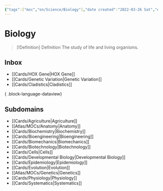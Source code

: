 ```yaml
---
{"tags":["moc","on/Science/Biology"],"date created":"2022-03-26 Sat","edited":"2023-04-06 Thu","banner":"https://images.unsplash.com/photo-1526930382372-67bf22c0fce2?ixlib=rb-4.0.3&ixid=MnwxMjA3fDB8MHxwaG90by1wYWdlfHx8fGVufDB8fHx8&auto=format&fit=crop&w=687&q=80","banner_y":0.512,"dg-publish":true,"up":["[[🏠 Home]]"],"permalink":"/atlas/mo-cs/biology/","dgPassFrontmatter":true}
---
```


# Biology

> [!Definition] Definition
> The study of life and living organisms.

## Inbox
- [[Cards/HOX Gene\|HOX Gene]]
- [[Cards/Genetic Variation\|Genetic Variation]]
- [[Cards/Cladistics\|Cladistics]]

{ .block-language-dataview}

## Subdomains
- [[Cards/Agriculture\|Agriculture]]
- [[Atlas/MOCs/Anatomy\|Anatomy]]
- [[Cards/Biochemistry\|Biochemistry]]
- [[Cards/Bioengineering\|Bioengineering]]
- [[Cards/Biomechanics\|Biomechanics]]
- [[Cards/Biotechnology\|Biotechnology]]
- [[Cards/Cells\|Cells]]
- [[Cards/Developmental Biology\|Developmental Biology]]
- [[Cards/Epidemiology\|Epidemiology]]
- [[Cards/Evolution\|Evolution]]
- [[Atlas/MOCs/Genetics\|Genetics]]
- [[Cards/Physiology\|Physiology]]
- [[Cards/Systematics\|Systematics]]


